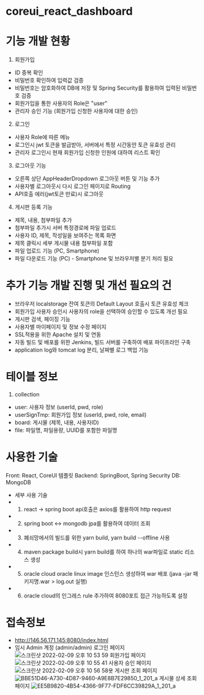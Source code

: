 # coreui_react_dashboard
# 기능 개발 현황
1) 회원가입 
- ID 중복 확인
- 비밀번호 확인하여 입력값 검증
- 비밀번호는 암호화하여 DB에 저장 및 Spring Security를 활용하여 입력된 비밀번호 검증
- 회원가입을 통한 사용자의 Role은 "user"
- 관리자 승인 기능 (회원가입 신청한 사용자에 대한 승인)
2) 로그인
- 사용자 Role에 따른 메뉴
- 로그인시 jwt 토큰을 발급받아, 서버에서 특정 시간동안 토큰 유효성 관리
- 관리자 로그인시 현재 회원가입 신청한 인원에 대하여 리스트 확인
3) 로그아웃 기능
- 오른쪽 상단 AppHeaderDropdown 로그아웃 버튼 및 기능 추가
- 사용자별 로그아웃시 다시 로그인 페이지로 Routing
- API호출 에러(jwt토큰 만료)시 로그아웃
4) 게시판 등록 기능
- 제목, 내용, 첨부파일 추가
- 첨부파일 추가시 서버 특정경로에 파일 업로드
- 사용자 ID, 제목, 작성일을 보여주는 목록 화면
- 제목 클릭시 세부 게시물 내용 첨부파일 포함 
- 파일 업로드 기능 (PC, Smartphone)
- 파일 다운로드 기능 (PC) - Smartphone 및 브라우저별 분기 처리 필요
# 추가 기능 개발 진행 및 개선 필요의 건
- 브라우저 localstorage 잔여 토큰의 Default Layout 호출시 토큰 유효성 체크
- 회원가입 사용자 승인시 사용자의 role을 선택하여 승인할 수 있도록 개선 필요
- 게시판 검색, 페이징 기능
- 사용자별 마이페이지 및 정보 수정 페이지
- SSL적용을 위한 Apache 설치 및 연동
- 자동 빌드 및 배포를 위한 Jenkins, 빌드 서버를 구축하여 배포 파이프라인 구축
- application log와 tomcat log 분리, 날짜별 로그 백업 기능
# 테이블 정보
1) collection
- user: 사용자 정보 (userId, pwd, role)
- userSignTmp: 회원가입 정보 (userId, pwd, role, email)
- board: 게시물 (제목, 내용, 사용자ID)
- file: 파일명, 파일용량, UUID를 포함한 파일명
# 사용한 기술
Front: React, CoreUI 템플릿
Backend: SpringBoot, Spring Security
DB: MongoDB 
- 세부 사용 기술
- 1) react -> spring boot api호출은 axios를 활용하여 http request
- 2) spring boot <-> mongodb jpa를 활용하여 데이터 조회
- 3) 폐쇠망에서의 빌드를 위한 yarn build, yarn build --offline 사용
- 4) maven package build시 yarn build를 하여 하나의 war파일로 static 리소스 생성
- 5) oracle cloud oracle linux image 인스턴스 생성하여 war 배포 (java -jar 패키지명.war > log.out 실행)
- 6) oracle cloud의 인그레스 rule 추가하여 8080포트 접근 가능하도록 설정
# 접속정보
- http://146.56.171.145:8080/index.html 
- 임시 Admin 계정 (admin/admin)
로그인 페이지
![스크린샷 2022-02-09 오후 10 53 59](https://user-images.githubusercontent.com/60498178/153215164-f0ab9914-f90f-4a4b-bb32-b7c097192b27.png)
회원가입 페이지
![스크린샷 2022-02-09 오후 10 55 41](https://user-images.githubusercontent.com/60498178/153215432-bb0dfe99-e5e8-4bcb-a4f2-f0a80e4ae585.png)
사용자 승인 페이지
![스크린샷 2022-02-09 오후 10 56 58](https://user-images.githubusercontent.com/60498178/153215648-224435e2-6d00-4578-aef0-281dd43cf696.png)욧
게시판 조회 페이지
![BBE51D46-A730-4D87-9460-A9E8B7E29850_1_201_a](https://user-images.githubusercontent.com/60498178/154390622-77bfa276-1cb3-410f-b0be-cba90d322c24.jpeg)
게시물 상세 조회 페이지
![EE5B9820-4B54-4366-9F77-FDF6CC39829A_1_201_a](https://user-images.githubusercontent.com/60498178/154390671-b762b4ce-7e61-4193-8515-78d099c4cf78.jpeg)
